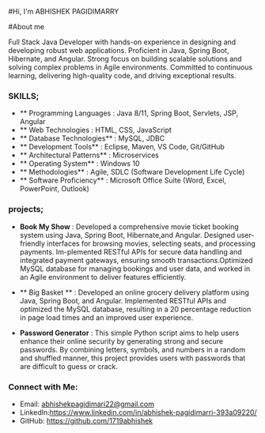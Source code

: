 #Hi, I'm ABHISHEK PAGIDIMARRY

#About me

Full Stack Java Developer with hands-on experience in designing and developing robust web applications. Proficient in
Java, Spring Boot, Hibernate, and Angular. Strong focus on building scalable solutions and solving complex problems
in Agile environments. Committed to continuous learning, delivering high-quality code, and driving exceptional
results.

### SKILLS;
- ** Programming Languages                 : Java 8/11, Spring Boot, Servlets, JSP, Angular
- ** Web Technologies                    : HTML, CSS, JavaScript
- ** Database Technologies**                 : MySQL, JDBC
- ** Development Tools**                     : Eclipse, Maven, VS Code, Git/GitHub
- ** Architectural Patterns**                : Microservices
- ** Operating System**                      : Windows 10
- ** Methodologies**                         : Agile, SDLC (Software Development Life Cycle)
- ** Software Proficiency**                  :  Microsoft Office Suite (Word, Excel, PowerPoint, Outlook)


### projects;

- **Book My Show**         : Developed a comprehensive movie ticket booking system using Java, Spring Boot, Hibernate,and Angular. Designed user-friendly interfaces for browsing movies, selecting seats, and processing payments. Im-plemented RESTful APIs for secure data handling and integrated payment gateways, ensuring smooth transactions.Optimized MySQL database for managing bookings and user data, and worked in an Agile environment to deliver features efficiently.
  
- ** Big Basket **         : Developed an online grocery delivery platform using Java, Spring Boot, and Angular. Implemented RESTful APIs and optimized the MySQL database, resulting in a 20 percentage reduction in page load times and an improved user experience.
  
- **Password Generator**   : This simple Python script aims to help users enhance their online security by generating strong and secure passwords. By combining letters, symbols, and numbers in a random and shuffled manner, this project provides users with passwords that are difficult to guess or crack.



### Connect with Me:

- Email: abhishekpagidimari22@gmail.com
- LinkedIn:https://www.linkedin.com/in/abhishek-pagidimarri-393a09220/
- GitHub: https://github.com/1719abhishek



